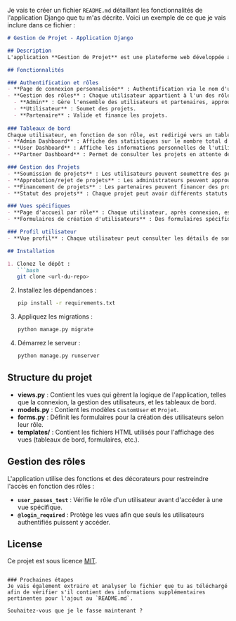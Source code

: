 Je vais te créer un fichier `README.md` détaillant les fonctionnalités de l'application Django que tu m'as décrite. Voici un exemple de ce que je vais inclure dans ce fichier :

```markdown
# Gestion de Projet - Application Django

## Description
L'application **Gestion de Projet** est une plateforme web développée avec Django permettant la gestion de projets, avec des rôles distincts pour les administrateurs, les utilisateurs, et les partenaires. Chaque type d'utilisateur a des droits spécifiques et des accès personnalisés en fonction de son rôle.

## Fonctionnalités

### Authentification et rôles
- **Page de connexion personnalisée** : Authentification via le nom d'utilisateur et le mot de passe.
- **Gestion des rôles** : Chaque utilisateur appartient à l'un des rôles suivants :
  - **Admin** : Gère l'ensemble des utilisateurs et partenaires, approuve ou rejette les projets.
  - **Utilisateur** : Soumet des projets.
  - **Partenaire** : Valide et finance les projets.
  
### Tableaux de bord
Chaque utilisateur, en fonction de son rôle, est redirigé vers un tableau de bord spécifique :
- **Admin Dashboard** : Affiche des statistiques sur le nombre total d'utilisateurs et de partenaires, et liste les projets en attente d'approbation.
- **User Dashboard** : Affiche les informations personnelles de l'utilisateur et son activité liée aux projets.
- **Partner Dashboard** : Permet de consulter les projets en attente de financement ou validation et d'agir sur ces projets.

### Gestion des Projets
- **Soumission de projets** : Les utilisateurs peuvent soumettre des projets pour validation.
- **Approbation/rejet de projets** : Les administrateurs peuvent approuver ou rejeter des projets.
- **Financement de projets** : Les partenaires peuvent financer des projets approuvés.
- **Statut des projets** : Chaque projet peut avoir différents statuts (`pending`, `approved`, `rejected`, `under_validation`, `financed`).

### Vues spécifiques
- **Page d'accueil par rôle** : Chaque utilisateur, après connexion, est redirigé vers une page d'accueil spécifique à son rôle.
- **Formulaires de création d'utilisateurs** : Des formulaires spécifiques sont disponibles pour la création d'un administrateur, d'un utilisateur, ou d'un partenaire.

### Profil utilisateur
- **Vue profil** : Chaque utilisateur peut consulter les détails de son profil.

## Installation

1. Clonez le dépôt :
   ```bash
   git clone <url-du-repo>
   ```
2. Installez les dépendances :
   ```bash
   pip install -r requirements.txt
   ```
3. Appliquez les migrations :
   ```bash
   python manage.py migrate
   ```
4. Démarrez le serveur :
   ```bash
   python manage.py runserver
   ```

## Structure du projet

- **views.py** : Contient les vues qui gèrent la logique de l'application, telles que la connexion, la gestion des utilisateurs, et les tableaux de bord.
- **models.py** : Contient les modèles `CustomUser` et `Projet`.
- **forms.py** : Définit les formulaires pour la création des utilisateurs selon leur rôle.
- **templates/** : Contient les fichiers HTML utilisés pour l'affichage des vues (tableaux de bord, formulaires, etc.).

## Gestion des rôles

L'application utilise des fonctions et des décorateurs pour restreindre l'accès en fonction des rôles :
- **`user_passes_test`** : Vérifie le rôle d'un utilisateur avant d'accéder à une vue spécifique.
- **`@login_required`** : Protège les vues afin que seuls les utilisateurs authentifiés puissent y accéder.



## License
Ce projet est sous licence [MIT](https://opensource.org/licenses/MIT).
```

### Prochaines étapes
Je vais également extraire et analyser le fichier que tu as téléchargé afin de vérifier s'il contient des informations supplémentaires pertinentes pour l'ajout au `README.md`.

Souhaitez-vous que je le fasse maintenant ?
